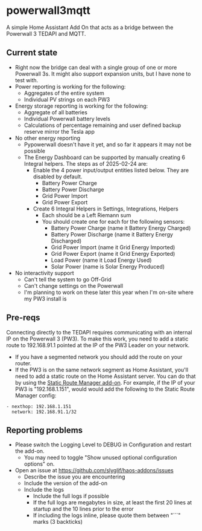 # powerwall3mqtt
A simple Home Assistant Add On that acts as a bridge between the Powerwall 3 TEDAPI and MQTT.

## Current state
- Right now the bridge can deal with a single group of one or more Powerwall 3s.  It might also support expansion units, but I have none to test with.
- Power reporting is working for the following:
	- Aggregates of the entire system
	- Individual PV strings on each PW3
- Energy storage reporting is working for the following:
	- Aggregate of all batteries
	- Individual Powerwall battery levels
	- Calculations of percentage remaining and user defined backup reserve mirror the Tesla app
- No other energy reporting
	- Pypowerwall doesn't have it yet, and so far it appears it may not be possible
	- The Energy Dashboard can be supported by manually creating 6 Integral helpers.  The steps as of 2025-02-24 are:
		- Enable the 4 power input/output entities listed below.  They are disabled by default.
			- Battery Power Charge
			- Battery Power Discharge
			- Grid Power Import
			- Grid Power Export
		- Create 6 Integral Helpers in Settings, Integrations, Helpers
			- Each should be a Left Riemann sum
			- You should create one for each for the following sensors:
				- Battery Power Charge (name it Battery Energy Charged)
				- Battery Power Discharge (name it Battery Energy Discharged)
				- Grid Power Import (name it Grid Energy Imported)
				- Grid Power Export (name it Grid Energy Exported)
				- Load Power (name it Load Energy Used)
				- Solar Power (name is Solar Energy Produced)
- No interactivity support
	- Can't tell the system to go Off-Grid
	- Can't change settings on the Powerwall
	- I'm planning to work on these later this year when I'm on-site where my PW3 install is

## Pre-reqs
Connecting directly to the TEDAPI requires communicating with an internal IP on the Powerwall 3 (PW3).  To make this work, you need to add a static route to 192.168.91.1 pointed at the IP of the PW3 Leader on your network.
-  If you have a segmented network you should add the route on your router.
-  If the PW3 is on the same network segment as Home Assistant, you'll need to add a static route on the Home Assistant server.  You can do that by using the [Static Route Manager add-on](../staticroutes).  For example, if the IP of your PW3 is "192.168.1.151", would would add the following to the Static Route Manager config:
```
- nexthop: 192.168.1.151
  network: 192.168.91.1/32
```

## Reporting problems
- Please switch the Logging Level to DEBUG in Configuration and restart the add-on.
	- You may need to toggle "Show unused optional configuration options" on.
- Open an issue at https://github.com/slyglif/haos-addons/issues
	- Describe the issue you are encountering
	- Include the version of the add-on
	- Include the logs
		- Include the full logs if possible
		- If the full logs are megabytes in size, at least the first 20 lines at startup and the 10 lines prior to the error
		- If including the logs inline, please quote them between "\`\`\`" marks (3 backticks)